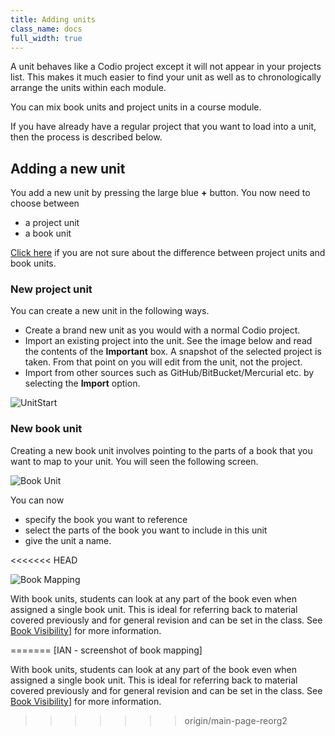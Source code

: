 ```yaml
---
title: Adding units
class_name: docs
full_width: true
---
```


A unit behaves like a Codio project except it will not appear in your projects list. This makes it much easier to find your unit as well as to chronologically arrange the units within each module.

You can mix book units and project units in a course module.

If you have already have a regular project that you want to load into a unit, then the process is described below.

## Adding a new unit
You add a new unit by pressing the large blue **+** button. You now need to choose between 

- a project unit
- a book unit

[Click here](/docs/content/authoring/3ways) if you are not sure about the difference between project units and book units.

<a name="projectunit"></a>
### New project unit
You can create a new unit in the following ways.

- Create a brand new unit as you would with a normal Codio project.
- Import an existing project into the unit. See the image below and read the contents of the **Important** box. A snapshot of the selected project is taken. From that point on you will edit from the unit, not the project.
- Import from other sources such as GitHub/BitBucket/Mercurial etc. by selecting the **Import** option.

<img alt="UnitStart" src="/img/docs/unitstart.png" class="simple"/>

<a name="createbook"></a>

### New book unit
Creating a new book unit involves pointing to the parts of a book that you want to map to your unit. You will seen the following screen.

<img alt="Book Unit" src="/img/docs/newbook.png" class="simple"/>

You can now 

- specify the book you want to reference
- select the parts of the book you want to include in this unit
- give the unit a name.

<<<<<<< HEAD

<img alt="Book Mapping" src="/img/docs/bookmapping.png" class="simple"/>


With book units, students can look at any part of the book even when assigned a single book unit. This is ideal for referring back to material covered previously and for general revision and can be set in the class. See [Book Visibility](/docs/classes/classmanagement/bookvisibility)] for more information.

=======
[IAN - screenshot of book mapping]

With book units, students can look at any part of the book even when assigned a single book unit. This is ideal for referring back to material covered previously and for general revision and can be set in the class. See [Book Visibility](/docs/classes/classmanagement/bookvisibility)] for more information.
>>>>>>> origin/main-page-reorg2








